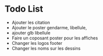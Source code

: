 # Todo List

- Ajouter les citation
- Ajouter le poster gendarme, libellule,
- ajouter glb libellule
- Faire un coposant poster pour les affiches
- Changer les logos footer
- Changer les noms sur les dessins
